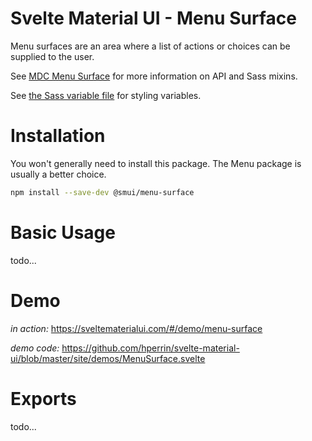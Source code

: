 # Svelte Material UI - Menu Surface

Menu surfaces are an area where a list of actions or choices can be supplied to the user.

See [MDC Menu Surface](https://material.io/develop/web/components/menu-surface/) for more information on API and Sass mixins.

See [the Sass variable file](https://github.com/material-components/material-components-web/blob/v3.1.1/packages/mdc-menu-surface/_variables.scss) for styling variables.

# Installation

You won't generally need to install this package. The Menu package is usually a better choice.

```sh
npm install --save-dev @smui/menu-surface
```

# Basic Usage

todo...

# Demo

*in action:* https://sveltematerialui.com/#/demo/menu-surface

*demo code:* https://github.com/hperrin/svelte-material-ui/blob/master/site/demos/MenuSurface.svelte

# Exports

todo...